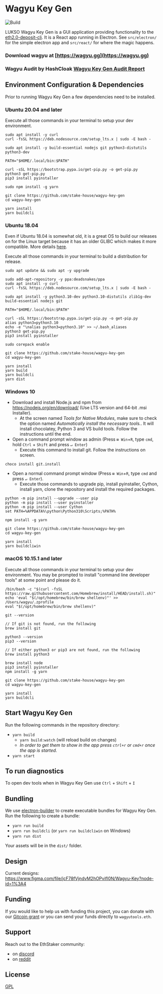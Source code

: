 # Wagyu Key Gen

![Build](https://github.com/lukso-network/tools-wagyu-key-gen/actions/workflows/build.yaml/badge.svg?branch=master)

LUKSO Wagyu Key Gen is a GUI application providing functionality to the [eth2.0-deposit-cli](https://github.com/ethereum/eth2.0-deposit-cli). It is a React app running in Electron. See `src/electron/` for the simple electron app and `src/react/` for where the magic happens.

### Download wagyu at [https://wagyu.gg](https://wagyu.gg)

### Wagyu Audit by HashCloak [Wagyu Key Gen Audit Report](https://github.com/stake-house/wagyu-key-gen/files/7693548/Wagyu.Key.Gen.Audit.Report.pdf)

## Environment Configuration & Dependencies

Prior to running Wagyu Key Gen a few dependencies need to be installed.

### Ubuntu 20.04 and later

Execute all those commands in your terminal to setup your dev environment.

```console
sudo apt install -y curl
curl -fsSL https://deb.nodesource.com/setup_lts.x | sudo -E bash -

sudo apt install -y build-essential nodejs git python3-distutils python3-dev

PATH="$HOME/.local/bin:$PATH"

curl -sSL https://bootstrap.pypa.io/get-pip.py -o get-pip.py
python3 get-pip.py
pip3 install pyinstaller

sudo npm install -g yarn

git clone https://github.com/stake-house/wagyu-key-gen
cd wagyu-key-gen

yarn install
yarn buildcli
```

### Ubuntu 18.04

Even if Ubuntu 18.04 is somewhat old, it is a great OS to build our releases on for the Linux target because it has an older GLIBC which makes it more compatible. More details [here](https://pyinstaller.readthedocs.io/en/stable/usage.html#making-gnu-linux-apps-forward-compatible).

Execute all those commands in your terminal to build a distribution for release.

```console
sudo apt update && sudo apt -y upgrade

sudo add-apt-repository -y ppa:deadsnakes/ppa
sudo apt install -y curl
curl -fsSL https://deb.nodesource.com/setup_lts.x | sudo -E bash -

sudo apt install -y python3.10-dev python3.10-distutils zlib1g-dev build-essential nodejs git

PATH="$HOME/.local/bin:$PATH"

curl -sSL https://bootstrap.pypa.io/get-pip.py -o get-pip.py
alias python3=python3.10
echo -e "\nalias python3=python3.10" >> ~/.bash_aliases
python3 get-pip.py
pip3 install pyinstaller

sudo corepack enable

git clone https://github.com/stake-house/wagyu-key-gen
cd wagyu-key-gen

yarn install
yarn build
yarn buildcli
yarn dist
```

### Windows 10

- Download and install Node.js and npm from https://nodejs.org/en/download/ (Use LTS version and 64-bit .msi Installer).
  - At the screen named _Tools for Native Modules_, make sure to check the option named _Automatically install the necessary tools._. It will install chocolatey, Python 3 and VS build tools. Follow the instructions until the end.
- Open a command prompt window as admin (Press `⊞ Win`+`R`, type `cmd`, hold `Ctrl` + `Shift` and press `↵ Enter`)
  - Execute this command to install git. Follow the instructions on screen.

```console
choco install git.install
```

- Open a normal command prompt window (Press `⊞ Win`+`R`, type `cmd` and press `↵ Enter`).
  - Execute those commands to upgrade pip, install pyinstaller, Cython, install yarn, clone the repository and install the required packages.

```console
python -m pip install --upgrade --user pip
python -m pip install --user pyinstaller
python -m pip install --user Cython
set PATH=%APPDATA%\python\Python310\Scripts;%PATH%

npm install -g yarn

git clone https://github.com/stake-house/wagyu-key-gen
cd wagyu-key-gen

yarn install
yarn buildcliwin
```

### macOS 10.15.1 and later

Execute all those commands in your terminal to setup your dev environment. You may be prompted to install "command line developer tools" at some point and please do it.

```console
/bin/bash -c "$(curl -fsSL https://raw.githubusercontent.com/Homebrew/install/HEAD/install.sh)"
echo 'eval "$(/opt/homebrew/bin/brew shellenv)"' >> /Users/wagyu/.zprofile
eval "$(/opt/homebrew/bin/brew shellenv)"

git --version

// If git is not found, run the following
brew install git

python3 --version
pip3 --version

// If either python3 or pip3 are not found, run the following
brew install python3

brew install node
pip3 install pyinstaller
npm install -g yarn

git clone https://github.com/stake-house/wagyu-key-gen
cd wagyu-key-gen

yarn install
yarn buildcli
```

## Start Wagyu Key Gen

Run the following commands in the repository directory:

- `yarn build`
  - `yarn build:watch` (will reload build on changes)
  - _In order to get them to show in the app press `ctrl+r` or `cmd+r` once the app is started._
- `yarn start`

## To run diagnostics

To open dev tools when in Wagyu Key Gen use `Ctrl` + `Shift` + `I`

## Bundling

We use [electron-builder](https://www.electron.build/) to create executable bundles for Wagyu Key Gen. Run the following to create a bundle:

- `yarn run build`
- `yarn run buildcli` (or `yarn run buildcliwin` on Windows)
- `yarn run dist`

Your assets will be in the `dist/` folder.

## Design

Current designs: https://www.figma.com/file/jcF78fVjndvM2hOPvifl0N/Wagyu-Key?node-id=1%3A4

## Funding

If you would like to help us with funding this project, you can donate with our [Gitcoin grant](https://gitcoin.co/grants/2112/stakehouse-wagyu-tooling-suite-easy-to-use-tools-) or you can send your funds directly to `wagyutools.eth`.

## Support

Reach out to the EthStaker community:

- on [discord](https://discord.io/ethstaker)
- on [reddit](https://www.reddit.com/r/ethstaker/)

## License

[GPL](LICENSE)
